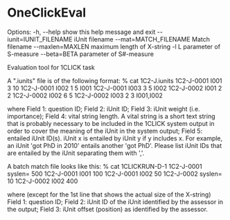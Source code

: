 OneClickEval
============

Options:
  -h, --help            show this help message and exit
  --iunit=IUNIT_FILENAME
                        iUnit filename
  --mat=MATCH_FILENAME  Match filename
  --maxlen=MAXLEN       maximum length of X-string
  -l L                  parameter of S-measure
  --beta=BETA           parameter of S#-measure


Evaluation tool for 1CLICK task

A ".iunits" file is of the following format:
% cat 1C2-J.iunits
1C2-J-0001 I001 3 10
1C2-J-0001 I002 1 5 I001
1C2-J-0001 I003 3 5 I002
1C2-J-0002 I001 2 2
1C2-J-0002 I002 6 5
1C2-J-0002 I003 2 3 I001,I002

where
Field 1: question ID;
Field 2: iUnit ID;
Field 3: iUnit weight (i.e. importance);
Field 4: vital string length. A vital string is a short text string
         that is probably necessary to be included in the 1CLICK system output
	     in order to cover the meaning of the iUnit in the system output;
Field 5: entailed iUnit ID(s). iUnit x is entailed by iUnit y if y includes x.
         For example, an iUnit 'got PhD in 2010' entails another 'got PhD'.
         Please list iUnit IDs that are entailed by the iUnit 
         separating them with ','.


A batch match file looks like this:
% cat 1CLICKRUN-D-1
1C2-J-0001 syslen= 500
1C2-J-0001 I001 100
1C2-J-0001 I002 50
1C2-J-0002 syslen= 10
1C2-J-0002 I002 400

where (except for the 1st line that shows the
actual size of the X-string)
Field 1: question ID;
Field 2: iUnit ID of the iUnit identified by the assessor in the output;
Field 3: iUnit offset (position) as identified by the assessor.

